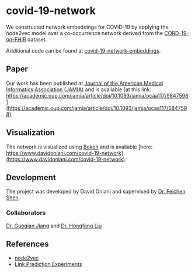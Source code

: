 # covid-19-network

We constructed network embeddings for COVID-19 by applying the node2vec model
over a co-occurrence network derived from the [CORD-19-on-FHIR](https://github.com/fhircat/CORD-19-on-FHIR)
dataset.

Additional code can be found at [covid-19-network-embeddings](https://github.com/shenfc/COVID-19-network-embeddings).

## Paper

Our work has been published at [Journal of the American Medical Informatics Association (JAMIA)](https://academic.oup.com/jamia)
and is available [at this link: https://academic.oup.com/jamia/article/doi/10.1093/jamia/ocaa117/5847598](https://academic.oup.com/jamia/article/doi/10.1093/jamia/ocaa117/5847598).

## Visualization

The network is visualized using [Bokeh](https://bokeh.org/) and is available
[here: https://www.davidoniani.com/covid-19-network](https://www.davidoniani.com/covid-19-network).

## Development

The project was developed by David Oniani and supervised by [Dr. Feichen Shen](https://www.mayo.edu/research/faculty/shen-feichen-ph-d/bio-20238745).

### Collaborators

[Dr. Guoqian Jiang](https://www.mayo.edu/research/faculty/jiang-guoqian-m-d-ph-d/bio-00093912) and [Dr. Hongfang Liu](https://www.mayo.edu/research/faculty/liu-hongfang-ph-d/bio-00055092)

## References

- [node2vec](https://github.com/aditya-grover/node2vec)
- [Link Prediction Experiments](https://github.com/lucashu1/link-prediction)
